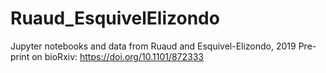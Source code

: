 # Ruaud_EsquivelElizondo
Jupyter notebooks and data from Ruaud and Esquivel-Elizondo, 2019
Pre-print on bioRxiv: https://doi.org/10.1101/872333 
